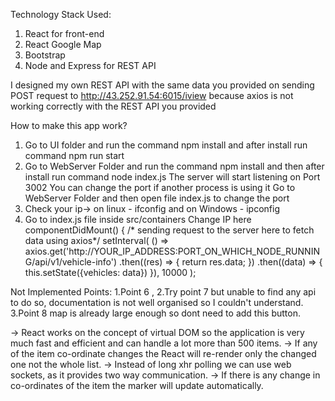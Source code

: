 Technology Stack Used:
1. React for front-end
2. React Google Map
3. Bootstrap
2. Node and Express for REST API

I designed my own REST API with the same data you provided on sending POST request to http://43.252.91.54:6015/iview because axios is not working correctly with the REST API
you provided


How to make this app work?

1. Go to UI folder and run the command npm install and after install run command npm run start
2. Go to WebServer Folder and run the command npm install and then after install run command node index.js
   The server will start listening on Port 3002
   You can change the port if another process is using it
   Go to WebServer Folder and then open file index.js to change the port
3. Check your ip-> on linux - ifconfig and on Windows - ipconfig
4. Go to index.js file inside src/containers
  Change IP here
  componentDidMount() {
      /* sending request to the server here to fetch data using axios*/
      setInterval(
        () =>  axios.get('http://YOUR_IP_ADDRESS:PORT_ON_WHICH_NODE_RUNNING/api/v1/vehicle-info')
                    .then((res) => {
                         return res.data;
                    })
                    .then((data) => {
                      this.setState({vehicles: data})
                    }),
        10000
      );

Not Implemented Points:
1.Point 6 ,
2.Try point 7 but unable to find any api to do so, documentation is not well organised so I couldn't understand.
3.Point 8 map is already large enough so dont need to add this button.


-> React works on the concept of virtual DOM so the application is very much fast and efficient and can handle a lot more than 500 items.
-> If any of the item co-ordinate changes the React will re-render only the changed one not the whole list.
-> Instead of long xhr polling we can use web sockets, as it provides two way communication.
-> If there is any change in co-ordinates of the item the marker will update automatically.
